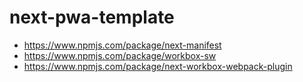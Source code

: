 # next-pwa-template

- https://www.npmjs.com/package/next-manifest
- https://www.npmjs.com/package/workbox-sw
- https://www.npmjs.com/package/next-workbox-webpack-plugin

